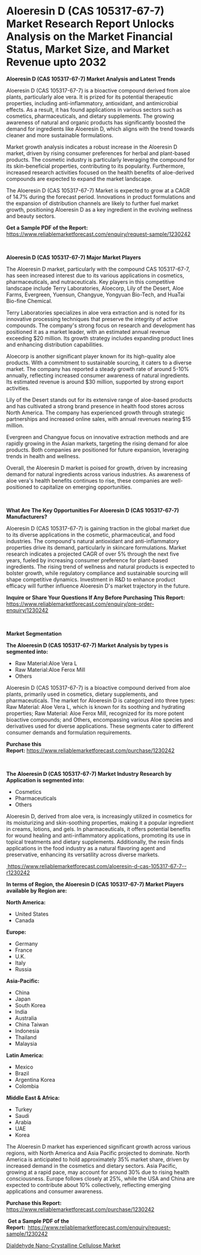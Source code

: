 <p><h1>Aloeresin D (CAS 105317-67-7) Market Research Report Unlocks Analysis on the Market Financial Status, Market Size, and Market Revenue upto 2032</h1></p><p><strong>Aloeresin D (CAS 105317-67-7) Market Analysis and Latest Trends</strong></p>
<p><p>Aloeresin D (CAS 105317-67-7) is a bioactive compound derived from aloe plants, particularly aloe vera. It is prized for its potential therapeutic properties, including anti-inflammatory, antioxidant, and antimicrobial effects. As a result, it has found applications in various sectors such as cosmetics, pharmaceuticals, and dietary supplements. The growing awareness of natural and organic products has significantly boosted the demand for ingredients like Aloeresin D, which aligns with the trend towards cleaner and more sustainable formulations.</p><p>Market growth analysis indicates a robust increase in the Aloeresin D market, driven by rising consumer preferences for herbal and plant-based products. The cosmetic industry is particularly leveraging the compound for its skin-beneficial properties, contributing to its popularity. Furthermore, increased research activities focused on the health benefits of aloe-derived compounds are expected to expand the market landscape.</p><p>The Aloeresin D (CAS 105317-67-7) Market is expected to grow at a CAGR of 14.7% during the forecast period. Innovations in product formulations and the expansion of distribution channels are likely to further fuel market growth, positioning Aloeresin D as a key ingredient in the evolving wellness and beauty sectors.</p></p>
<p><strong>Get a Sample PDF of the Report:&nbsp;</strong> <a href="https://www.reliablemarketforecast.com/enquiry/request-sample/1230242?utm_campaign=2255&utm_medium=2&utm_source=Github&utm_content=ia&utm_term=03022025&utm_id=aloeresin-d-cas-105317-67-7">https://www.reliablemarketforecast.com/enquiry/request-sample/1230242</a></p>
<p>&nbsp;</p>
<p><strong>Aloeresin D (CAS 105317-67-7) Major Market Players</strong></p>
<p><p>The Aloeresin D market, particularly with the compound CAS 105317-67-7, has seen increased interest due to its various applications in cosmetics, pharmaceuticals, and nutraceuticals. Key players in this competitive landscape include Terry Laboratories, Aloecorp, Lily of the Desert, Aloe Farms, Evergreen, Yuensun, Changyue, Yongyuan Bio-Tech, and HuaTai Bio-fine Chemical.</p><p>Terry Laboratories specializes in aloe vera extraction and is noted for its innovative processing techniques that preserve the integrity of active compounds. The company's strong focus on research and development has positioned it as a market leader, with an estimated annual revenue exceeding $20 million. Its growth strategy includes expanding product lines and enhancing distribution capabilities.</p><p>Aloecorp is another significant player known for its high-quality aloe products. With a commitment to sustainable sourcing, it caters to a diverse market. The company has reported a steady growth rate of around 5-10% annually, reflecting increased consumer awareness of natural ingredients. Its estimated revenue is around $30 million, supported by strong export activities.</p><p>Lily of the Desert stands out for its extensive range of aloe-based products and has cultivated a strong brand presence in health food stores across North America. The company has experienced growth through strategic partnerships and increased online sales, with annual revenues nearing $15 million.</p><p>Evergreen and Changyue focus on innovative extraction methods and are rapidly growing in the Asian markets, targeting the rising demand for aloe products. Both companies are positioned for future expansion, leveraging trends in health and wellness.</p><p>Overall, the Aloeresin D market is poised for growth, driven by increasing demand for natural ingredients across various industries. As awareness of aloe vera's health benefits continues to rise, these companies are well-positioned to capitalize on emerging opportunities.</p></p>
<p>&nbsp;</p>
<p><strong>What Are The Key Opportunities For Aloeresin D (CAS 105317-67-7) Manufacturers?</strong></p>
<p><p>Aloeresin D (CAS 105317-67-7) is gaining traction in the global market due to its diverse applications in the cosmetic, pharmaceutical, and food industries. The compound's natural antioxidant and anti-inflammatory properties drive its demand, particularly in skincare formulations. Market research indicates a projected CAGR of over 5% through the next five years, fueled by increasing consumer preference for plant-based ingredients. The rising trend of wellness and natural products is expected to bolster growth, while regulatory compliance and sustainable sourcing will shape competitive dynamics. Investment in R&D to enhance product efficacy will further influence Aloeresin D's market trajectory in the future.</p></p>
<p><strong>Inquire or Share Your Questions If Any Before Purchasing This Report:</strong> <a href="https://www.reliablemarketforecast.com/enquiry/pre-order-enquiry/1230242?utm_campaign=2255&utm_medium=2&utm_source=Github&utm_content=ia&utm_term=03022025&utm_id=aloeresin-d-cas-105317-67-7">https://www.reliablemarketforecast.com/enquiry/pre-order-enquiry/1230242</a></p>
<p>&nbsp;</p>
<p><strong>Market Segmentation</strong></p>
<p><strong>The Aloeresin D (CAS 105317-67-7) Market Analysis by types is segmented into:</strong></p>
<p><ul><li>Raw Material:Aloe Vera L</li><li>Raw Material:Aloe Ferox Mill</li><li>Others</li></ul></p>
<p><p>Aloeresin D (CAS 105317-67-7) is a bioactive compound derived from aloe plants, primarily used in cosmetics, dietary supplements, and pharmaceuticals. The market for Aloeresin D is categorized into three types: Raw Material: Aloe Vera L, which is known for its soothing and hydrating properties; Raw Material: Aloe Ferox Mill, recognized for its more potent bioactive compounds; and Others, encompassing various Aloe species and derivatives used for diverse applications. These segments cater to different consumer demands and formulation requirements.</p></p>
<p><strong>Purchase this Report:&nbsp;</strong><a href="https://www.reliablemarketforecast.com/purchase/1230242?utm_campaign=2255&utm_medium=2&utm_source=Github&utm_content=ia&utm_term=03022025&utm_id=aloeresin-d-cas-105317-67-7">https://www.reliablemarketforecast.com/purchase/1230242</a></p>
<p>&nbsp;</p>
<p><strong>The Aloeresin D (CAS 105317-67-7) Market Industry Research by Application is segmented into:</strong></p>
<p><ul><li>Cosmetics</li><li>Pharmaceuticals</li><li>Others</li></ul></p>
<p><p>Aloeresin D, derived from aloe vera, is increasingly utilized in cosmetics for its moisturizing and skin-soothing properties, making it a popular ingredient in creams, lotions, and gels. In pharmaceuticals, it offers potential benefits for wound healing and anti-inflammatory applications, promoting its use in topical treatments and dietary supplements. Additionally, the resin finds applications in the food industry as a natural flavoring agent and preservative, enhancing its versatility across diverse markets.</p></p>
<p><a href="https://www.reliablemarketforecast.com/aloeresin-d-cas-105317-67-7--r1230242?utm_campaign=2255&utm_medium=2&utm_source=Github&utm_content=ia&utm_term=03022025&utm_id=aloeresin-d-cas-105317-67-7">&nbsp;https://www.reliablemarketforecast.com/aloeresin-d-cas-105317-67-7--r1230242</a></p>
<p><strong>In terms of Region, the Aloeresin D (CAS 105317-67-7) Market Players available by Region are:</strong></p>
<p>
    <p> <strong> North America: </strong>
        <ul>
            <li>United States</li>
            <li>Canada</li>
        </ul>
        </p> 
    <p> <strong> Europe: </strong>
        <ul>
            <li>Germany</li>
            <li>France</li>
            <li>U.K.</li>
            <li>Italy</li>
            <li>Russia</li>
        </ul>
        </p> 
    <p> <strong> Asia-Pacific: </strong>
        <ul>
            <li>China</li>
            <li>Japan</li>
            <li>South Korea</li>
            <li>India</li>
            <li>Australia</li>
            <li>China Taiwan</li>
            <li>Indonesia</li>
            <li>Thailand</li>
            <li>Malaysia</li>
        </ul>
        </p> 
    <p> <strong> Latin America: </strong>
        <ul>
            <li>Mexico</li>
            <li>Brazil</li>
            <li>Argentina Korea</li>
            <li>Colombia</li>
        </ul>
        </p> 
    <p> <strong> Middle East & Africa: </strong>
        <ul>
            <li>Turkey</li>
            <li>Saudi</li>
            <li>Arabia</li>
            <li>UAE</li>
            <li>Korea</li>
        </ul>
    </p>
    </p>
<p><p>The Aloeresin D market has experienced significant growth across various regions, with North America and Asia Pacific projected to dominate. North America is anticipated to hold approximately 35% market share, driven by increased demand in the cosmetics and dietary sectors. Asia Pacific, growing at a rapid pace, may account for around 30% due to rising health consciousness. Europe follows closely at 25%, while the USA and China are expected to contribute about 10% collectively, reflecting emerging applications and consumer awareness.</p></p>
<p><strong>Purchase this Report: </strong><a href="https://www.reliablemarketforecast.com/purchase/1230242?utm_campaign=2255&utm_medium=2&utm_source=Github&utm_content=ia&utm_term=03022025&utm_id=aloeresin-d-cas-105317-67-7">https://www.reliablemarketforecast.com/purchase/1230242</a></p>
<p>&nbsp;<strong>Get a Sample PDF of the Report:&nbsp;&nbsp;</strong><a href="https://www.reliablemarketforecast.com/enquiry/request-sample/1230242?utm_campaign=2255&utm_medium=2&utm_source=Github&utm_content=ia&utm_term=03022025&utm_id=aloeresin-d-cas-105317-67-7">https://www.reliablemarketforecast.com/enquiry/request-sample/1230242</a></p>
<p><strong></strong></p>
<p><p><a href="https://github.com/sholympia197070/Market-Research-Report-List-1/blob/main/dialdehyde-nano-crystalline-cellulose-market.md?utm_campaign=2255&utm_medium=2&utm_source=Github&utm_content=ia&utm_term=03022025&utm_id=aloeresin-d-cas-105317-67-7">Dialdehyde Nano-Crystalline Cellulose Market</a></p></p>